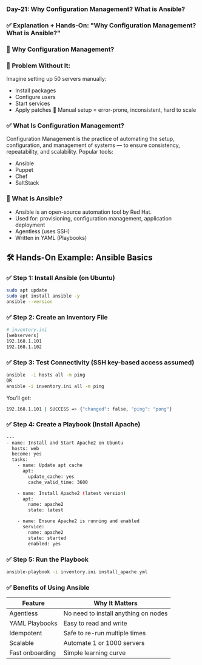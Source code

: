 ### Day-21: Why Configuration Management? What is Ansible?

### ✅ Explanation + Hands-On: "Why Configuration Management? What is Ansible?"

### 🔹 Why Configuration Management?
### 🔧 Problem Without It:
Imagine setting up 50 servers manually:
 - Install packages
 - Configure users
 - Start services
 - Apply patches
🛑 Manual setup = error-prone, inconsistent, hard to scale

### ✅ What Is Configuration Management?
Configuration Management is the practice of automating the setup, configuration, and management of systems — to ensure consistency, repeatability, and scalability.
Popular tools:
 - Ansible
 - Puppet
 - Chef
 - SaltStack

### 🧠 What is Ansible?
 - Ansible is an open-source automation tool by Red Hat.
 - Used for: provisioning, configuration management, application deployment
 - Agentless (uses SSH)
 - Written in YAML (Playbooks)

## 🛠️ Hands-On Example: Ansible Basics
### ✅ Step 1: Install Ansible (on Ubuntu)
```sh
sudo apt update
sudo apt install ansible -y
ansible --version
```

### ✅ Step 2: Create an Inventory File
```sh
# inventory.ini
[webservers]
192.168.1.101
192.168.1.102
```

### ✅ Step 3: Test Connectivity (SSH key-based access assumed)
```sh
ansible  -i hosts all -m ping
OR
ansible -i inventory.ini all -m ping
```
You’ll get:
```sh
192.168.1.101 | SUCCESS => {"changed": false, "ping": "pong"}
```

### ✅ Step 4: Create a Playbook (Install Apache)
```sh
---
- name: Install and Start Apache2 on Ubuntu
  hosts: web
  become: yes
  tasks:
    - name: Update apt cache
      apt:
        update_cache: yes
        cache_valid_time: 3600

    - name: Install Apache2 (latest version)
      apt:
        name: apache2
        state: latest

    - name: Ensure Apache2 is running and enabled
      service:
        name: apache2
        state: started
        enabled: yes
```

### ✅ Step 5: Run the Playbook
```sh
ansible-playbook -i inventory.ini install_apache.yml
```

### ✅ Benefits of Using Ansible
| Feature         | Why It Matters                       |
| --------------- | ------------------------------------ |
| Agentless       | No need to install anything on nodes |
| YAML Playbooks  | Easy to read and write               |
| Idempotent      | Safe to re-run multiple times        |
| Scalable        | Automate 1 or 1000 servers           |
| Fast onboarding | Simple learning curve                |
